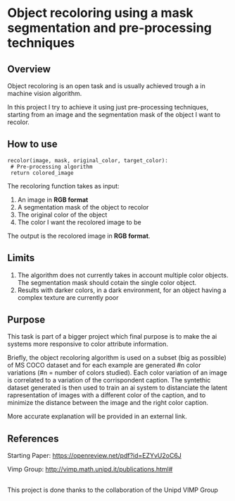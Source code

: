 # Object recoloring using a mask segmentation and pre-processing techniques
## Overview
Object recoloring is an open task and is usually achieved trough a in machine vision algorithm.

In this project I try to achieve it using just pre-processing techniques, starting from an image and the segmentation mask of the object I want to recolor.

## How to use
```
recolor(image, mask, original_color, target_color):
 # Pre-processing algorithm
 return colored_image
```

The recoloring function takes as input:
1. An image in **RGB format**
2. A segmentation mask of the object to recolor
3. The original color of the object
4. The color I want the recolored image to be

The output is the recolored image in **RGB format**.


## Limits
1. The algorithm does not currently takes in account multiple color objects. The segmentation mask should cotain the single color object.
2. Results with darker colors, in a dark environment, for an object having a complex texture are currently poor

## Purpose
This task is part of a bigger project which final purpose is to make the ai systems more responsive to color attribute information.

Briefly, the object recoloring algorithm is used on a subset (big as possible) of MS COCO dataset and for each example are generated #n color variations (#n = number of colors studied). Each color variation of an image is correlated to a variation of the corrispondent caption. The syntethic dataset generated is then used to train an ai system to distanciate the latent rapresentation of images with a different color of the caption, and to minimize the distance between the image and the right color caption.

More accurate explanation will be provided in an external link.

## References
Starting Paper:  https://openreview.net/pdf?id=EZYvU2oC6J

Vimp Group: http://vimp.math.unipd.it/publications.html#


## 

This project is done thanks to the collaboration of the Unipd VIMP Group